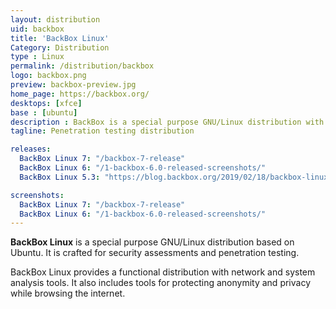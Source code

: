 ```yaml
---
layout: distribution
uid: backbox
title: 'BackBox Linux'
Category: Distribution
type : Linux
permalink: /distribution/backbox
logo: backbox.png
preview: backbox-preview.jpg
home_page: https://backbox.org/
desktops: [xfce]
base : [ubuntu]
description : BackBox is a special purpose GNU/Linux distribution with security assessment and penetration testing in mind.
tagline: Penetration testing distribution

releases:
  BackBox Linux 7: "/backbox-7-release"
  BackBox Linux 6: "/1-backbox-6.0-released-screenshots/"
  BackBox Linux 5.3: "https://blog.backbox.org/2019/02/18/backbox-linux-5-3-released/"

screenshots:
  BackBox Linux 7: "/backbox-7-release"
  BackBox Linux 6: "/1-backbox-6.0-released-screenshots/"
---
```

**BackBox Linux** is a special purpose GNU/Linux distribution based on Ubuntu. It is crafted for security assessments and penetration testing.

BackBox Linux provides a functional distribution with network and system analysis tools. It also includes tools for protecting anonymity and privacy while browsing the internet.
